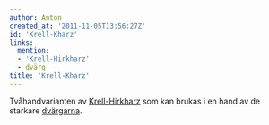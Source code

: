 ```yaml
---
author: Anton
created_at: '2011-11-05T13:56:27Z'
id: 'Krell-Kharz'
links:
  mention:
  - 'Krell-Hirkharz'
  - dvärg
title: 'Krell-Kharz'
---
```


Tvåhandvarianten av [Krell-Hirkharz] som kan brukas i en hand av de starkare [dvärgarna].

  [Krell-Hirkharz]: Krell-Hirkharz
  [dvärgarna]: dvärg
